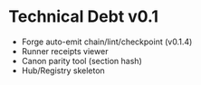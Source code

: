 # Technical Debt v0.1
- Forge auto-emit chain/lint/checkpoint (v0.1.4)
- Runner receipts viewer
- Canon parity tool (section hash)
- Hub/Registry skeleton
